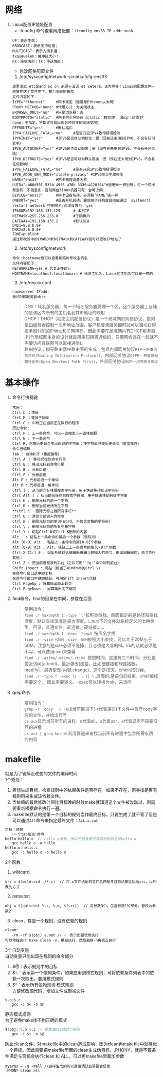 # 网络
1. Linux配置IP地址配置
    * ifconfig 命令查看网络配置：`ifconfig ens33 IP_addr mask `
    ```
    UP：表示生效；
    BRODCAST：表示支持组播；
    MULTICAST：表示支持多播；
    txqueuelen：缓冲区大小；
    RX：接收情形；TX：传送情形；
    ```
    * 修改网络配置文件
    1. /etc/sysconfig/network-scripts/ifcfg-ens33
    ```
    这里注意 etc是and so on 来源于法语 et cetera，译为等等；Linux的配置文件一般放在这个文件夹下，意为零碎的东西
    文件内容如下：
    TYPE="Ethernet"		#网卡类型（通常是Ethemet以太网）
    PROXY_METHOD="none"	#代理方式：为关闭状态
    BROWSER_ONLY="no"	#只是浏览器：否
    BOOTPROTO="static"	#网卡的引导协议【static：静态IP  dhcp：动态IP   none：不指定，不指定容易出现各种各样的网络受限】
    DEFROUTE="yes"		#默认路由
    IPV4_FAILURE_FATAL="no"		#是否开启IPV4致命错误检测
    IPV6INIT="yes"		#IPV6是否自动初始化：是（现在还未用到IPV6，不会有任何影响）
    IPV6_AUTOCONF="yes"	#IPV6是否自动配置：是（现在还未用到IPV6，不会有任何影响）
    IPV6_DEFROUTE="yes"	#IPV6是否可以为默认路由：是（现在还未用到IPV6，不会有任何影响）
    IPV6_FAILURE_FATAL="no"		#是否开启IPV6致命错误检测
    IPV6_ADDR_GEN_MODE="stable-privacy"	#IPV6地址生成模型
    NAME="ens33"		#网卡物理设备名称
    UUID="ab60d501-535b-49f5-a76b-3336a4120f64"#通用唯一识别码，每一个网卡都会有，不能重复，否则两台linux机器只有一台可上网
    DEVICE="ens33"		#网卡设备名称，必须和‘NAME’值一样
    ONBOOT="yes"		#是否开机启动，要想网卡开机就启动或通过 `systemctl restart network`控制网卡,必须设置为 `yes`
    IPADDR=192.168.137.129		# 本机IP
    NETMASK=255.255.255.0		#子网掩码
    GATEWAY=192.168.137.2		#默认网关
    DNS1=8.8.8.8#
    DNS2=8.8.8.5#
    ZONE=public#
    通过修改其中的IPADDR和NETMASK和GATEWAY就可以更改IP地址了
    ```
    2. /etc/sysconfig/network<br>
    ```
    命令：hostname也可以查看和临时修改主机名
    文件内容如下：
    NETWORKING=yes # 代表正在运行
    HOSTNAME=localhost.localdomain # 标识主机名，Linux的主机名可以是一样的
    ```
    3. /etc/resolv.conf
    ```
    nameserver IPaddr
    标识DNS服务器<br>
    ```
    > DNS：域名服务器，每一个域名服务器管理一个区，这个服务器上存储的是该区内所有的主机名到其IP地址的映射<br>
    DHCP：DHCP（动态主机配置协议）是一个局域网的网络协议。指的是由服务器控制一段IP地址范围，客户机登录服务器时就可以自动获得服务器分配的IP地址和子网掩码，因此需要在局域网内有DHCP服务器才行(局域网本身的设计就是用来短距离通信的，只要网线连在一起就不需要访问互联网可以直接通信)。<br>
    路由协议：指导路由器中路由表的生成；包括内部网关协议`RIP——路由信息协议(Routing Information Protocol)`，内部网关协议`OSPF——开放最短路径优先(Open Shortest Path First)`，外部网关协议`BGP——边界网关协议`
# 基本操作
1. 命令行快捷键
   ```
   常用：
   Ctrl L ：清屏
   Ctrl M ：等效于回车
   Ctrl C : 中断正在当前正在执行的程序
   历史命令：
   Ctrl P : 上一条命令，可以一直按表示一直往前翻
   Ctrl N : 下一条命令
   Ctrl R，再按历史命令中出现过的字符串：按字符串寻找历史命令（重度推荐）
   命令行编辑：
   Tab : 自动补齐（重度推荐）
   Ctrl A ： 移动光标到命令行首
   Ctrl E : 移动光标到命令行尾
   Ctrl B : 光标后退
   Ctrl F : 光标前进
   Alt F : 光标前进一个单词
   Alt B : 光标后退一格单词
   Ctrl ] : 从当前光标往后搜索字符串，用于快速移动到该字符串
   Ctrl Alt ] : 从当前光标往前搜索字符串，用于快速移动到该字符串
   Ctrl H : 删除光标的前一个字符
   Ctrl D : 删除当前光标所在字符
   **Ctrl K ：删除光标之后所有字符**
   Ctrl U : 清空当前键入的命令
   Ctrl W : 删除光标前的单词(Word, 不包含空格的字符串)
   Ctrl \ : 删除光标前的所有空白字符
   Ctrl Y : 粘贴Ctrl W或Ctrl K删除的内容
   Alt . : 粘贴上一条命令的最后一个参数（很有用）
   Alt [0-9] Alt . 粘贴上一条命令的第[0-9]个参数
   Alt [0-9] Alt . Alt. 粘贴上上一条命令的第[0-9]个参数
   Ctrl X Ctrl E : 调出系统默认编辑器编辑当前输入的命令，退出编辑器时，命令执行
   其他：
   Ctrl Z : 把当前进程放到后台（之后可用''fg''命令回到前台）
   Shift Insert : 粘贴（相当于Windows的Ctrl V）
   在命令行窗口选中即复制
   在命令行窗口中键即粘贴，可用Shift Insert代替
   Ctrl PageUp : 屏幕输出向上翻页
   Ctrl PageDown : 屏幕输出向下翻页
   ```
2. find命令，find的目录在中间，参数在后面
   > 常用指令：<br>
   `find ./ maxdepth 1 -type 'l'`按照类型找，后面指定的是路径和查找深度，默认查找深度是最大深度。Linux下的文件就系统定义的七种类型。目录，普通文件。软连接，硬链接……<br>
   `find ./ maxdepth 1 -name '*.mp3'`按照名字找<br>
   `find ./ -size +20M -size -50M`按照大小查找，可以大于20M小于50M。注意的是size必须不能掉，且必须是大写的M。kb的话就必须是小写，可以使用man来查看 <br>
   `find ./ -atime/-mtime/-ctime `按照时间，这里有三个时间，分别是最近访问(attend)，最近更改(属性，比如硬链接和软连接数。modify)，最近更改(内容,change)，这个是按天，cminit按分钟。<br>
   `find ./ -type f -exec ls -l {} \;`后面的;是语句的结束，shell编程需要这个;，因此需要转义。-exec可以转换为ok，来询问
3. grep命令
   > 常用指令：<br>
   `grep -r 'copy' ./ -n`找当前目录下(-r代表递归)下文件中含有copy字符的文件，并给出行号<br>
   `ps aux`显示当前所有的进程，a代表all，u代表usr，x代表显示不需要交互的进程<br>
   `ps aux | grep kernel`利用管道来查找当前所有进程中包含所需东西 的内容
# makefile
就是为了省掉没改变的文件的编译时间<br>
1个规则：
   1. 若想生成目标，检查规则中的依赖条件是否存在，如果不存在，则寻找是否有规则用来生成该依赖文件。
   2. 当依赖的最后修改时间比目标晚的时候make就知道这个文件被改动过，则需要重新根据命令执行一遍。
   3. makefile默认的是第一个目标的规则当作最终目标，只要生成了就不管了但是可以通过`All`命令来指定最终文件：`ALL:a.out`
```C
目标：依赖
   (一个tab缩进)命令
hello:hello.o  // hello.o没有，所以先检查是否有其他规则生成hello.o
   gcc hello.o -o hello
hello.o:hello.c
   gcc -c hello.c -o hello.o
```
2个函数
   1. wildcard
   ```
   src = $(wildcard ./*.c)  // 将.c文件结尾的文件名匹配并且将结果返回给src，以列表的方式
   ```
   2. patsubst
   ```
   obj = $(patsubst %.c, %.o, $(src))  // 将参数3中，包含参数1的部分，替换为参数2
   ```
   3. clean，算是一个规则，没有依赖的规则
   ```
   clean:
      -rm -rf $(obj) a.out // -，表示出错依然执行
   可以单独执行 make clean -n，模拟执行，然后删掉-n再真正执行 
   ```
3个自动变量<br>
自动变量只能出现在规则的命令部分
   1. $@：表示规则中的目标
   2. $<：表示第一个依赖条件，如果应用到模式规则，可将依赖条件列表中的依赖一次取出，套用模式规则
   3. $^：表示所有依赖规则
模式规则<br>
方便修改源代码，增加文件或删减文件
   ```
   %.o:%.c
      gcc -c $< -o $@
   ```
静态模式规则<br>
为了避免make找不到正确的模式
   ```C
   $(obj):%.o:%.c // 要生成obj找这个规则
      gcc -c $< -o $@
   ```
防止clean文件，对makefile中的clean造成影响，因为clean再makefile中就类似一个目标。因此需要把makefile里面的clean生成伪目标，.PHONY，就是不管条件满足与否都会执行clean 和 ALL。可以再makefile里面加参数
```
myargs = -g -Wall //这样生成的可以直接调试且带警告信息
.PHONY clean all
```
